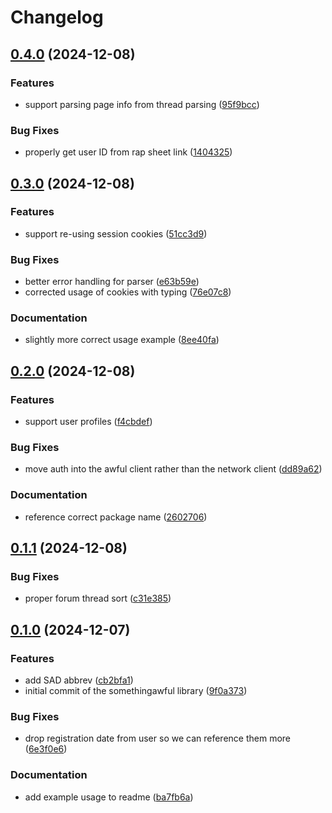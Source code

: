 # Changelog

## [0.4.0](https://github.com/imnotjames/pyawful/compare/v0.3.0...v0.4.0) (2024-12-08)


### Features

* support parsing page info from thread parsing ([95f9bcc](https://github.com/imnotjames/pyawful/commit/95f9bcc7fe70005976f0a8a1dd192b8e00de77cc))


### Bug Fixes

* properly get user ID from rap sheet link ([1404325](https://github.com/imnotjames/pyawful/commit/14043256c629de9e6738eae717bd305b8c5368a2))

## [0.3.0](https://github.com/imnotjames/pyawful/compare/v0.2.0...v0.3.0) (2024-12-08)


### Features

* support re-using session cookies ([51cc3d9](https://github.com/imnotjames/pyawful/commit/51cc3d9dee69392d84d74748fcf313eb7ceac779))


### Bug Fixes

* better error handling for parser ([e63b59e](https://github.com/imnotjames/pyawful/commit/e63b59eee91d5a7293704de32e5217e16bf0998b))
* corrected usage of cookies with typing ([76e07c8](https://github.com/imnotjames/pyawful/commit/76e07c808e878d958898ace18ea7a2457816025b))


### Documentation

* slightly more correct usage example ([8ee40fa](https://github.com/imnotjames/pyawful/commit/8ee40fa2f7529dffcb7a5fe008dbd74d62973303))

## [0.2.0](https://github.com/imnotjames/pyawful/compare/v0.1.1...v0.2.0) (2024-12-08)


### Features

* support user profiles ([f4cbdef](https://github.com/imnotjames/pyawful/commit/f4cbdef7e0371817030e6c075c9307778a7771cb))


### Bug Fixes

* move auth into the awful client rather than the network client ([dd89a62](https://github.com/imnotjames/pyawful/commit/dd89a627705e9f8ca42118c8e724910157244d40))


### Documentation

* reference correct package name ([2602706](https://github.com/imnotjames/pyawful/commit/2602706ce2f6c846a0ae5b8434b00223ceb6f58b))

## [0.1.1](https://github.com/imnotjames/pyawful/compare/v0.1.0...v0.1.1) (2024-12-08)


### Bug Fixes

* proper forum thread sort ([c31e385](https://github.com/imnotjames/pyawful/commit/c31e3850e7a30820a1e5a3c7e1cc274e5a197aa1))

## [0.1.0](https://github.com/imnotjames/pyawful/compare/v0.0.1...v0.1.0) (2024-12-07)


### Features

* add SAD abbrev ([cb2bfa1](https://github.com/imnotjames/pyawful/commit/cb2bfa1741e944db2e19e1479e1f1b8e98316abf))
* initial commit of the somethingawful library ([9f0a373](https://github.com/imnotjames/pyawful/commit/9f0a3736874ef18062c64f1abee08a40027a6b65))


### Bug Fixes

* drop registration date from user so we can reference them more ([6e3f0e6](https://github.com/imnotjames/pyawful/commit/6e3f0e6095876b8e8eeb20cfc924345c9028efbe))


### Documentation

* add example usage to readme ([ba7fb6a](https://github.com/imnotjames/pyawful/commit/ba7fb6ad7df08f32776312c2d132cbbb1972dc43))
